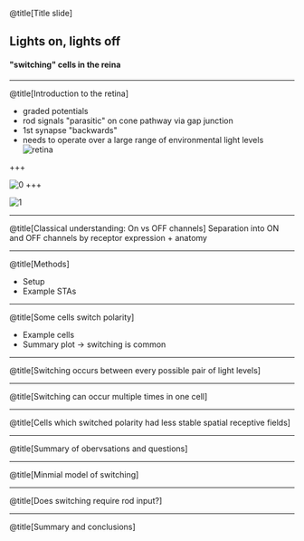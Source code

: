 @title[Title slide]
## Lights on, lights off
#### "switching" cells in the reina
---

@title[Introduction to the retina]
- graded potentials
- rod signals "parasitic" on cone pathway via gap junction
- 1st synapse "backwards"
- needs to operate over a large range of environmental light levels
![retina](image=https://github.commartharobinson/switching_talk/master/figures/retina_circuit.png)


+++
<!-- .slide: data-background-transition="none" -->
![0](image=figures/retina_circuit.png)
+++
<!-- .slide: data-background-transition="none" -->
![1](image=figures/retina_circuit.png)

---

@title[Classical understanding: On vs OFF channels]
Separation into ON and OFF channels by receptor expression + anatomy

---

@title[Methods]

- Setup
- Example STAs

---

@title[Some cells switch polarity]

- Example cells
- Summary plot -> switching is common

---

@title[Switching occurs between every possible pair of light levels]

---

@title[Switching can occur multiple times in one cell]

---

@title[Cells which switched polarity had less stable spatial receptive fields]

---

@title[Summary of obervsations and questions]

---

@title[Minmial model of switching]

---

@title[Does switching require rod input?]

---

@title[Summary and conclusions]

